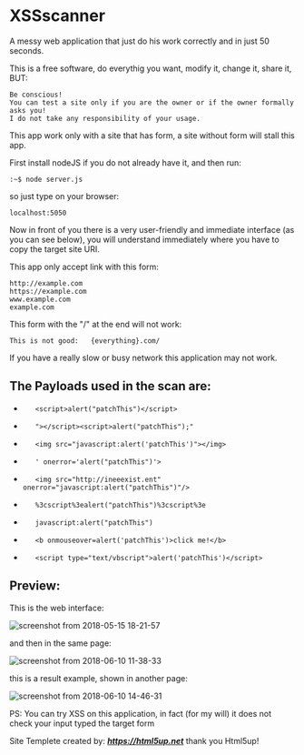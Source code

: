 # XSSscanner

A messy web application that just do his work	correctly and in just 50 seconds.

This is a free software, do everythig you want, modify it, change it, share it, BUT:

	Be conscious!	
	You can test a site only if you are the owner or if the owner formally asks you!
	I do not take any responsibility of your usage. 

This app work only with a site that has form, a site without form will stall this app.

First install nodeJS if you do not already have it, and then run:
	
	:~$ node server.js

so just type on your browser:

	localhost:5050

Now in front of you there is a very user-friendly and immediate interface (as you can see below), 
you will understand immediately where you have to copy the target site URI. 


This app only accept link with this form:
	
	http://example.com
	https://example.com
	www.example.com
	example.com

This form with the "/" at the end will not work: 

	This is not good:   {everything}.com/    



If you have a really slow or busy network this application may not work.


## The Payloads used in the scan are:
-        <script>alert("patchThis")</script>
-        "></script><script>alert("patchThis");"
-        <img src="javascript:alert('patchThis')"></img>
-        ' onerror='alert("patchThis")'>
-        <img src="http://ineeexist.ent" onerror="javascript:alert("patchThis")"/>
-        %3cscript%3ealert("patchThis")%3cscript%3e
-        javascript:alert("patchThis")
-        <b onmouseover=alert('patchThis')>click me!</b>
-        <script type="text/vbscript">alert('patchThis')</script>


## Preview: 
This is the web interface:

![screenshot from 2018-05-15 18-21-57](https://user-images.githubusercontent.com/40428406/41969055-8b86c310-7a06-11e8-9a1d-953bd30a1357.png)

and then in the same page:

![screenshot from 2018-06-10 11-38-33](https://user-images.githubusercontent.com/40428406/41969038-807bed1a-7a06-11e8-9ca7-bb5d31f623be.png)

this is a result example, shown in another page:

![screenshot from 2018-06-10 14-46-31](https://user-images.githubusercontent.com/40428406/51487992-af09ae00-1da4-11e9-8398-d26f9c526c25.png)


PS: You can try XSS on this application, in fact (for my will) it does not check your input typed the target form

Site Templete created by: ***https://html5up.net***		 thank you Html5up!
